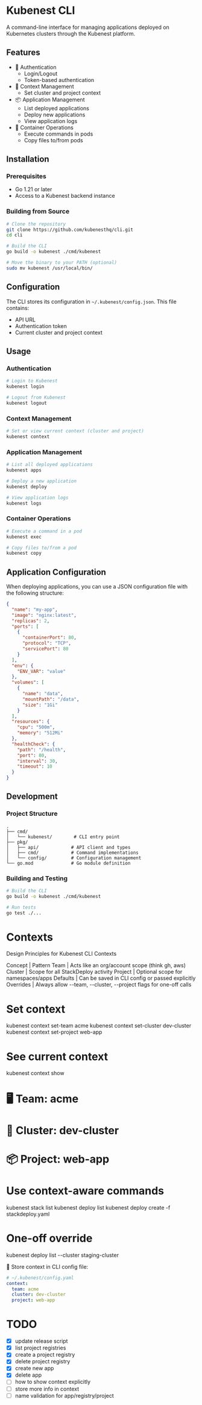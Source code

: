 # Kubenest CLI

A command-line interface for managing applications deployed on Kubernetes clusters through the Kubenest platform.

## Features

- 🔐 Authentication
  - Login/Logout
  - Token-based authentication
- 🎯 Context Management
  - Set cluster and project context
- 📦 Application Management
  - List deployed applications
  - Deploy new applications
  - View application logs
- 🐳 Container Operations
  - Execute commands in pods
  - Copy files to/from pods

## Installation

### Prerequisites

- Go 1.21 or later
- Access to a Kubenest backend instance

### Building from Source

```bash
# Clone the repository
git clone https://github.com/kubenesthq/cli.git
cd cli

# Build the CLI
go build -o kubenest ./cmd/kubenest

# Move the binary to your PATH (optional)
sudo mv kubenest /usr/local/bin/
```

## Configuration

The CLI stores its configuration in `~/.kubenest/config.json`. This file contains:
- API URL
- Authentication token
- Current cluster and project context

## Usage

### Authentication

```bash
# Login to Kubenest
kubenest login

# Logout from Kubenest
kubenest logout
```

### Context Management

```bash
# Set or view current context (cluster and project)
kubenest context
```

### Application Management

```bash
# List all deployed applications
kubenest apps

# Deploy a new application
kubenest deploy

# View application logs
kubenest logs
```

### Container Operations

```bash
# Execute a command in a pod
kubenest exec

# Copy files to/from a pod
kubenest copy
```

## Application Configuration

When deploying applications, you can use a JSON configuration file with the following structure:

```json
{
  "name": "my-app",
  "image": "nginx:latest",
  "replicas": 2,
  "ports": [
    {
      "containerPort": 80,
      "protocol": "TCP",
      "servicePort": 80
    }
  ],
  "env": {
    "ENV_VAR": "value"
  },
  "volumes": [
    {
      "name": "data",
      "mountPath": "/data",
      "size": "1Gi"
    }
  ],
  "resources": {
    "cpu": "500m",
    "memory": "512Mi"
  },
  "healthCheck": {
    "path": "/health",
    "port": 80,
    "interval": 30,
    "timeout": 10
  }
}
```

## Development

### Project Structure

```
.
├── cmd/
│   └── kubenest/        # CLI entry point
├── pkg/
│   ├── api/            # API client and types
│   ├── cmd/            # Command implementations
│   └── config/         # Configuration management
└── go.mod              # Go module definition
```

### Building and Testing

```bash
# Build the CLI
go build -o kubenest ./cmd/kubenest

# Run tests
go test ./...
```


# Contexts

Design Principles for Kubenest CLI Contexts

Concept | Pattern
Team | Acts like an org/account scope (think gh, aws)
Cluster | Scope for all StackDeploy activity
Project | Optional scope for namespaces/apps
Defaults | Can be saved in CLI config or passed explicitly
Overrides | Always allow --team, --cluster, --project flags for one-off calls


# Set context
kubenest context set-team acme
kubenest context set-cluster dev-cluster
kubenest context set-project web-app

# See current context
kubenest context show
# 🖥️  Team: acme
# 🧭  Cluster: dev-cluster
# 📦  Project: web-app

# Use context-aware commands
kubenest stack list
kubenest deploy list
kubenest deploy create -f stackdeploy.yaml

# One-off override
kubenest deploy list --cluster staging-cluster


🔧 Store context in CLI config file:

```yaml
# ~/.kubenest/config.yaml
context:
  team: acme
  cluster: dev-cluster
  project: web-app
```

# TODO
- [x] update release script
- [x] list project registries
- [x] create a project registry
- [x] delete project registry
- [x] create new app
- [x] delete app
- [ ] how to show context explicitly
- [ ] store more info in context
- [ ] name validation for app/registry/project
